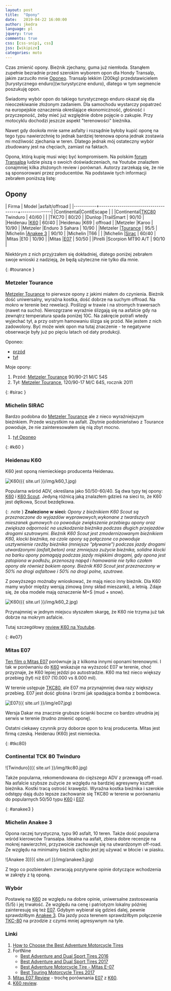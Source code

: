 ```yaml
---
layout: post
title:  "Opony"
date:   2019-04-22 16:00:00
author: jkedra
language: pl
jquery: true
comments: true
css: [css-snip1, css]
jss: [wikipize]
categories: moto
---
```


Czas zmienić opony. Bieżnik zjechany, guma już niemłoda. Stanąłem zupełnie
bezradnie przed szerokim wyborem opon dla Hondy Transalp, jakim zarzuciło mnie
[Oponeo](http://oponeo.pl/). Transalp lekkim (200kg) przedstawicielem
[turystycznego enduro](w:turystyczne enduro), dlatego w tym segmencie poszukuję
opon.

Świadomy wybór opon do takiego turystycznego enduro okazał się dla nieoczekiwanie
złożonym zadaniem. Dla samochodu wystarczy popatrzeć na europejskie oznaczenia
określające ekonomiczność, głośność i przyczepność, żeby mieć już względnie
dobre pojęcie o zakupie. Przy motocyklu dochodzi jeszcze aspekt "terenowości"
bieżnika.

Nawet gdy dookoła mnie same asfalty i rozsądnie byłoby kupić oponę na tego typu
nawierzchnię to jednak bardziej terenowa opona jednak zostawia mi możliwość
zjechania w teren. Dlatego jednak mój ostateczny wybór zbudowany jest na chęciach,
zamiast na faktach. 

Opona, którą kupię musi więc być kompromisem. Na polskim [forum Transalpa][forum]
ludzie piszą o swoich doświadczeniach, na Youtube znalazłem conajmniej kilka
złożonych review i porównań. Autorzy zarzekają się, że nie są sponsorowani przez
producentów. Na podstawie tych informacji zebrałem poniższą listę:

## Opony

| Firma     | Model                                |asfalt/offroad |
|-----------+--------------------------------------+---------------|
|Continental|ContiEscape                           |               |
|Continental|[TKC80] Twinduro                      | 40/60         |
|           |TKC70                                 | 80/20         |
|Dunlop     |TrailSmart                            | 90/10         |
|Heidenau   |[K60]                                 | 60/40         |
|Heidenau   |K69                                   |   offroad     |
|Metzeler   |Karoo                                 | 10/90         |
|Metzeler   |Enduro 3 Sahara                       | 10/90         |
|Metzeler   |[Tourance]                            | 95/5          |
|Michelin   |[Anakee 3](#anakee3)                  | 90/10         |
|Michelin   |T66                                   |               |
|Michelin   |[Sirac](#sirac)                       | 60/40         |
|Mitas      |E10                                   | 10/90         |
|Mitas      |[E07]                                 | 50/50         |
|Pirelli    |Scorpion MT90 A/T                     | 90/10         |

Niektórym z nich przyjrzałem się dokładniej, dlatego poniżej zebrałem
swoje wnioski z nadzieją, że będą użyteczne nie tylko dla mnie.

{: #tourance }
### Metzeler Tourance

[Metzeler Tourance][tourance] to pierwsze opony z jakimi miałem do czynienia.
Bieżnik dość uniwersalny, wyraźna kostka, dość dobrze na suchym offroad.  Na
mokro w terenie bez rewelacji. Poślizgi w trawie i na stromych trawersach
(nawet na sucho). Nierozgrzane wyraźnie ślizgają się na asfalcie gdy na
zewnątrz temperatura spada poniżej 10C. Na zakręcie potrafi wtedy wyjechać tył,
a przy ostrym hamowaniu ślizga się przód.  Nie jestem z nich zadowolony. Być
może wiek opon ma tutaj znaczenie - te negatywne obserwacje były już po pięciu
latach od daty produkcji.

Oponeo:
* [przód](https://www.oponeo.pl/dane-opony-motocyklowej/metzeler-tourance-90-90-21-54-s-przod-tt-m-c)
* [tył](https://www.oponeo.pl/dane-opony-motocyklowej/metzeler-tourance-120-90-17-64-s-tyl-tt-m-c)

Moje opony:
1. Przód: [Metzeler Tourance][tourance] 90/90-21 M/C 54S
2. Tył: [Metzeler Tourance][tourance], 120/90-17 M/C 64S, rocznik 2011

{: #sirac }
### Michelin SIRAC

Bardzo podobna do [Metzeler Tourance](#tourance) ale z nieco wyraźniejszym
bieżnkiem.  Przede wszystkim na asfalt. Zbytnie podobnieństwo z Tourance
powoduje, że nie zainteresowałem się nią zbyt mocno.

1. [tył Oponeo](https://www.oponeo.pl/dane-opony-motocyklowej/michelin-sirac-120-90-17-64-t-tyl-tt)

{: #k60 }
### Heidenau K60

K60 jest oponą niemieckiego producenta Heidenau.

![K60]({{ site.url }}/img/k60_1.jpg)

Popularna wśród ADV, określana jako 50/50-60/40.
Są dwa typy tej opony: 
[K60](https://www.oponeo.pl/model-opony-motocyklowej/heidenau-k60) i
[K60 Scout](https://www.oponeo.pl/model-opony-motocyklowej/heidenau-k60-scout).
Jedyną różnicą jaką znalazłem gdzieś na sieci to, że K60 jest dętkowa, Scout bezdętkowa.

{: .note }
<b>Znalezione w sieci:</b>
<i>
Opony z bieżnikiem K60 Scout są przeznaczone do wyjazdów wyprawowych,wykonane z
twardszych mieszanek gumowych co powoduje zwiększenie przebiegu opony oraz
zwiększa odporność na uszkodzenia bieżnika podczas długich przejazdów drogami
szutrowymi. Bieżnik K60 Scout jest zmodernizowanym bieżnikiem K60, klocki
bieżnika, na czole opony są połączone co powoduje usztywnienie rzeźby bieżnika
(mniejsze "pływanie")  podczas jazdy drogami utwardzonymi (asfalt,beton) oraz
zmniejsza zużycie bieżnika, solidne klocki na barku opony pomagają podczas
jazdy miękkimi drogami, gdy opona jest zatopiona w podłożu, przenoszą napęd i
hamowanie nie tylko czołem opony ale również bokiem opony. Bieżnik K60 Scout
jest przeznaczony w 50% na drogi asfaltowe i 50% na drogi polne, szutrowe.
</i>

Z powyższego możnaby wnioskować, że mają nieco inny bieżnik.
Dla K60 mamy wybór między wersją zimową (inny skład mieszanki), a letnią.
Zdaje się, że oba modele mają oznaczenie M+S (mud + snow).

![K60]({{ site.url }}/img/k60_2.jpg)

Przynajmniej w jednym miejscu słyszałem skargę, że K60 nie trzyma już tak dobrze
na mokrym asfalcie.

Tutaj szczegółowy [review K60 na Youtube](https://www.youtube.com/watch?v=P9iV6sk9Yck).

{: #e07}
### Mitas E07

[Ten film o Mitas E07](https://www.youtube.com/watch?v=TL4aY3RjXjA)
porównuje ją z kilkoma innymi oponami terenowymi.
I tak w porównaniu do [K60] wskazuje na wyższość E07 w terenie, choć przyznaje, że
K60 lepiej jeździ po autostradzie. K60 ma też nieco większy przebieg (tył) niż
E07 (10.000 vs 8.000 mil).

W terenie ustępuje [TKC80], ale E07 ma przynajmniej dwa razy większy przebieg.
E07 jest dość głośna i brzmi jak spadająca bomba z bombowca.

![E07]({{ site.url }}/img/e07.jpg)

Wersja Dakar ma znacznie grubsze ścianki boczne co bardzo utrudnia jej serwis
w terenie (trudno zmienić oponę).

Ostatni ciekawy czynnik przy doborze opon to kraj producenta.
Mitas jest firmą czeską. Heidenau (K60) jest niemiecka.

{: #tkc80}
### Continental TCK 80 Twinduro

![Twinduro]({{ site.url }}/img/tkc80.jpg)

Także popularna, rekomendowana do cięższego ADV z przewagą off-road.
Na asfalcie szybsze zużycie ze względu na bardziej agresywny kształt bieżnika.
Kostki tracą ostrość krawędzi. Wyraźna kostka bieżnika i szerokie odstępy
dają dużo lepsze zachowanie się TKC80 w terenie w porównaniu do popularnych 50/50
typu [K60] i [E07].

{: #anakee3 }
### Michelin Anakee 3

Opona raczej turystyczna, typu 90 asfalt, 10 teren. Także dość popularna wśród
kierowców Transalpa. Idealna na asfalt, zbiera dobre recenzje na mokrej nawierzchni,
przyzwoicie zachowuje się na utwardzonym off-road. Ze względu na minimalny bieżnik
ciężko jest jej używać w błocie i w piasku.

![Anakee 3]({{ site.url }}/img/anakee3.jpg)

Z tego co pozbierałem zwracają pozytywne opinie dotyczące wchodzenia w zakręty
z tą oponą.

### Wybór

Postawię na [K60](#k60) ze względu na dobre opinie, uniwersalne zastosowania
(5/5) i jej trwałość.  Ze względu na cenę i patriotyzm lokalny później
zainteresuję się też [E07](#e07). Gdybym wybierał się gdzieś dalej, pewnie
sprawdziłbym [Anakee 3](#anakee3). Dla jazdy poza terenem sprawdziłbym
połączenie [TKC-80](#tkc80) na przodzie z czymś mniej agresywnym na tyle.

### Linki

1. [How to Choose the Best Adventure Motorcycle Tires](https://www.youtube.com/watch?v=9ebaHJ5jPs4)
2. FortNine
    * [Best Adventure and Dual Sport Tires 2016](https://www.youtube.com/watch?v=HvN913Zv6SM)
    * [Best Adventure and Dual Sport Tires 2017](https://www.youtube.com/watch?v=N_2y9LSxbvQ)
    * [Best Adventure Motorcycle Tire - Mitas E-07](https://www.youtube.com/watch?v=YnEcI3F_pqE)
    * [Best Touring Motorcycle Tires 2017](https://www.youtube.com/watch?v=w1leVfe5EGg)
3. [Mitas E07 Review](https://www.youtube.com/watch?v=TL4aY3RjXjA) -
   trochę porównania [E07] z [K60].
4. [K60 review](https://www.youtube.com/watch?v=P9iV6sk9Yck).


[tourance]:  http://www.oponeo.pl/model-opony-motocyklowej/metzeler-tourance
[transalp]:  http://pl.wikipedia.org/wiki/Honda_Transalp#Honda_XL650V_Transalp "XL650V Transalp"
[forum]: http://forum.transalpclub.pl/
[K60]: #k60
[E07]: #e07
[TKC80]: #tkc80
[Tourance]: #tourance
